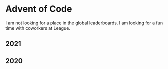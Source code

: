 # Advent of Code

I am not looking for a place in the global leaderboards. I am looking for a fun time with coworkers at League.

## 2021

## 2020

